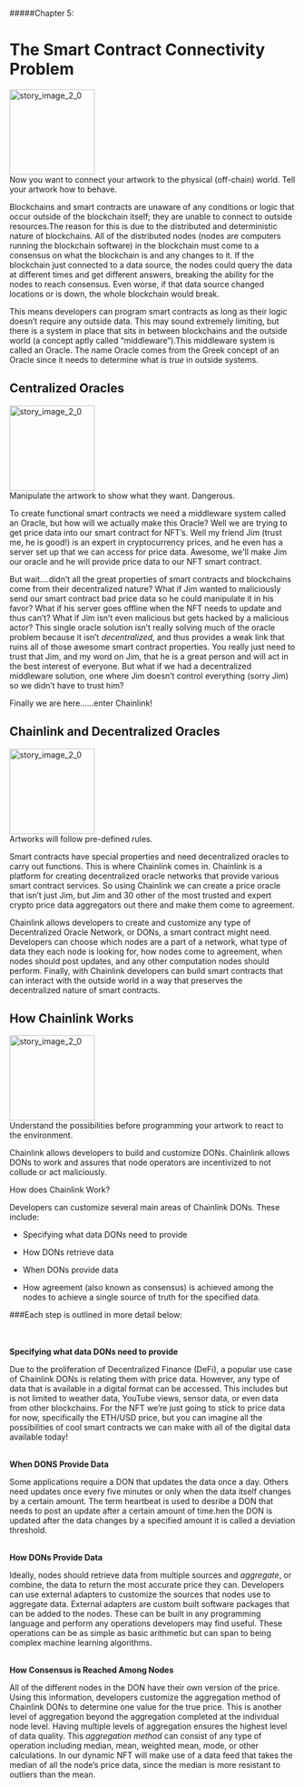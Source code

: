 #####Chapter 5:

# The Smart Contract Connectivity Problem

<ContentWrapp>
  <div class="imgContainer">
    <img alt="story_image_2_0" src="/images/chapter/man.svg" width="150px" height="150px">
  </div>

  <div class="itemsContainer">
    <div class="item-text">
     Now you want to connect your artwork to the physical (off-chain) world. Tell your artwork how to behave. 
    </div>
  </div>
</ContentWrapp>

Blockchains and smart contracts are unaware of any conditions or logic that occur outside of the blockchain itself; they are unable to connect to outside resources.The reason for this is due to the distributed and deterministic nature of blockchains. All of the distributed nodes (nodes are computers running the blockchain software) in the blockchain must come to a consensus on what the blockchain is and any changes to it. If the blockchain just connected to a data source, the nodes could query the data at different times and get different answers, breaking the ability for the nodes to reach consensus. Even worse, if that data source changed locations or is down, the whole blockchain would break.

This means developers can program smart contracts as long as their logic doesn’t require any outside data. This may sound extremely limiting, but there is a system in place that sits in between blockchains and the outside world (a concept aptly called “middleware”).This middleware system is called an Oracle. The name <ColorWord>Oracle</ColorWord> comes from the Greek concept of an Oracle since it needs to determine what is <i>true</i> in outside systems.

<Spacer>

## Centralized Oracles

<ContentWrapp>
  <div class="imgContainer">
    <img alt="story_image_2_0" src="/images/chapter/man.svg" width="150px" height="150px">
  </div>

  <div class="itemsContainer">
    <div class="item-text">
     Manipulate the artwork to show what they want. Dangerous.
    </div>
  </div>
</ContentWrapp>

To create functional smart contracts we need a middleware system called an <ColorWord>Oracle</ColorWord>, but how will we actually make this Oracle? Well we are trying to get price data into our smart contract for NFT’s. Well my friend Jim (trust me, he is good!) is an expert in cryptocurrency prices, and he even has a server set up that we can access for price data. Awesome, we'll make Jim our oracle and he will provide price data to our NFT smart contract.

But wait….didn’t all the great properties of smart contracts and blockchains come from their decentralized nature? What if Jim wanted to maliciously send our smart contract bad price data so he could manipulate it in his favor? What if his server goes offline when the NFT needs to update and thus can’t? What if Jim isn’t even malicious but gets hacked by a malicious actor? This single oracle solution isn’t really solving much of the oracle problem because it isn’t <i>decentralized</i>, and thus provides a weak link that ruins all of those awesome smart contract properties. You really just need to trust that Jim, and my word on Jim, that he is a great person and will act in the best interest of everyone. But what if we had a decentralized middleware solution, one where Jim doesn’t control everything (sorry Jim) so we didn’t have to trust him?

Finally we are here…...enter Chainlink!

<Spacer>

## Chainlink and Decentralized Oracles

<ContentWrapp>
  <div class="imgContainer">
    <img alt="story_image_2_0" src="/images/chapter/man.svg" width="150px" height="150px">
  </div>

  <div class="itemsContainer">
    <div class="item-text">
     Artworks will follow pre-defined rules.
    </div>
  </div>
</ContentWrapp>

Smart contracts have special properties and need decentralized oracles to carry out functions. This is where Chainlink comes in. <ColorWord>Chainlink is a platform for creating decentralized oracle networks that provide various smart contract services</ColorWord>. So using Chainlink we can create a price oracle that isn’t just Jim, but Jim and 30 other of the most trusted and expert crypto price data aggregators out there and make them come to agreement.

Chainlink allows developers to create and customize any type of <ColorWord>Decentralized Oracle Network</ColorWord>, or DONs, a smart contract might need. Developers can choose which nodes are a part of a network, what type of data they each node is looking for, how nodes come to agreement, when nodes should post updates, and any other computation nodes should perform. Finally, with Chainlink developers can build smart contracts that can interact with the outside world in a way that preserves the decentralized nature of smart contracts.

<Spacer>

## How Chainlink Works

<ContentWrapp>
  <div class="imgContainer">
    <img alt="story_image_2_0" src="/images/chapter/man.svg" width="150px" height="150px">
  </div>

  <div class="itemsContainer">
    <div class="item-text">
     Understand the possibilities before programming your artwork to react to the environment.
    </div>
  </div>
</ContentWrapp>

Chainlink allows developers to build and customize DONs. Chainlink allows DONs to work and assures that node operators are incentivized to not collude or act maliciously.

<p><ColorWord>How does Chainlink Work?</ColorWord></p>

<div>
  <p>Developers can customize several main areas of Chainlink DONs. These include:</p>
  <ul>
    <li>
      <p>Specifying what data DONs need to provide</p>
    </li>
    <li>
      <p>How DONs retrieve data </p>
    </li>
    <li>
      <p>When DONs provide data</p>
    </li>
    <li>
      <p>How agreement (also known as consensus) is achieved among the nodes to achieve a single source of truth for the specified data.</p>
    </li>
  </ul>
</div>

###Each step is outlined in more detail below:

<br><br>
<b>Specifying what data DONs need to provide</b>

Due to the proliferation of Decentralized Finance (DeFi), a popular use case of Chainlink DONs is relating them with price data. However, any type of data that is available in a digital format can be accessed. This includes but is not limited to weather data, YouTube views, sensor data, or even data from other blockchains. For the NFT we’re just going to stick to price data for now, specifically the ETH/USD price, but you can imagine all the possibilities of cool smart contracts we can make with all of the digital data available today!

<br>
<b>When DONS Provide Data</b>

Some applications require a DON that updates the data once a day. Others need updates once every five minutes or only when the data itself changes by a certain amount. The term <ColorWord>heartbeat</ColorWord> is used to desribe a DON that needs to post an update after a certain amount of time.hen the DON is updated after the data changes by a specified amount it is called a <ColorWord>deviation threshold</ColorWord>.

<br>
<b>How DONs Provide Data</b>

Ideally, nodes should retrieve data from multiple sources and <i>aggregate</i>, or combine, the data to return the most accurate price they can. Developers can use external adapters to customize the sources that nodes use to aggregate data. <ColorWord>External adapters</ColorWord> are custom built software packages that can be added to the nodes. These can be built in any programming language and perform any operations developers may find useful. These operations can be as simple as basic arithmetic but can span to being complex machine learning algorithms.

<br>
<b>How Consensus is Reached Among Nodes</b>

All of the different nodes in the DON have their own version of the price. Using this information, developers customize the aggregation method of Chainlink DONs to determine one value for the true price. This is another level of aggregation beyond the aggregation completed at the individual node level. Having multiple levels of aggregation ensures the highest level of data quality. This <i>aggregation method</i> can consist of any type of operation including median, mean, weighted mean, mode, or other calculations. In our dynamic NFT will make use of a data feed that takes the median of all the node’s price data, since the median is more resistant to outliers than the mean.
